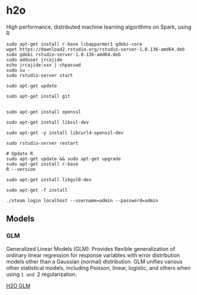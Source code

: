 # h2o
High performance, distributed machine learning algorithms on Spark, using R

```
sudo apt-get install r-base libapparmor1 gdebi-core
wget https://download2.rstudio.org/rstudio-server-1.0.136-amd64.deb
sudo gdebi rstudio-server-1.0.136-amd64.deb
sudo adduser jrcajide
echo jrcajide:xxx | chpasswd
sudo su -
sudo rstudio-server start

sudo apt-get update

sudo apt-get install git


sudo apt-get install openssl

sudo apt-get install libssl-dev

sudo apt-get -y install libcurl4-openssl-dev

sudo rstudio-server restart

# Update R
sudo apt-get update && sudo apt-get upgrade
sudo apt-get install r-base
R --version

sudo apt-get install libgsl0-dev

sudo apt-get -f install

./steam login localhost --username=admin --password=admin
```

## Models

### GLM

Generalized Linear Models (GLM): Provides flexible generalization of
ordinary linear regression for response variables with error distribution models
other than a Gaussian (normal) distribution. GLM unifies various other
statistical models, including Poisson, linear, logistic, and others when using `1
and `2 regularization.

[H2O GLM](glm.md)
